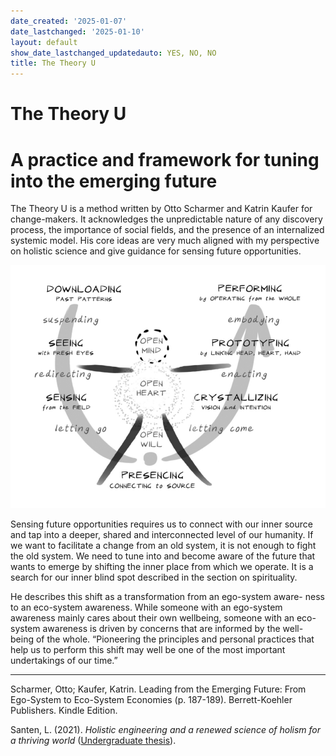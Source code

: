 ```yaml
---
date_created: '2025-01-07'
date_lastchanged: '2025-01-10'
layout: default
show_date_lastchanged_updatedauto: YES, NO, NO
title: The Theory U
---
```

# The Theory U
# A practice and framework for tuning into the emerging future

The Theory U is a method written by Otto Scharmer and Katrin Kaufer for change-makers. It acknowledges the unpredictable nature of any discovery process, the importance of social fields, and the presence of an internalized systemic model. His core ideas are very much aligned with my perspective on holistic science and give guidance for sensing future opportunities.

![](media/Pasted%20image%2020250107122434.png)

Sensing future opportunities requires us to connect with our inner source and tap into a deeper, shared and interconnected level of our humanity. If we want to facilitate a change from an old system, it is not enough to fight the old system. We need to tune into and become aware of the future that wants to emerge by shifting the inner place from which we operate. It is a search for our inner blind spot described in the section on spirituality.

He describes this shift as a transformation from an ego-system aware- ness to an eco-system awareness. While someone with an ego-system awareness mainly cares about their own wellbeing, someone with an eco-system awareness is driven by concerns that are informed by the well-being of the whole. “Pioneering the principles and personal practices that help us to perform this shift may well be one of the most important undertakings of our time.”

_______

Scharmer, Otto; Kaufer, Katrin. Leading from the Emerging Future: From Ego-System to Eco-System Economies (p. 187-189). Berrett-Koehler Publishers. Kindle Edition. 

Santen, L. (2021). _Holistic engineering and a renewed science of holism for a thriving world_ ([Undergraduate thesis](THESIS-HOLISTIC-ENGINEERING.md)). 